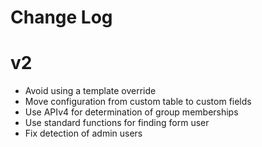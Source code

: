# Change Log


# v2
- Avoid using a template override
- Move configuration from custom table to custom fields
- Use APIv4 for determination of group memberships
- Use standard functions for finding form user
- Fix detection of admin users

